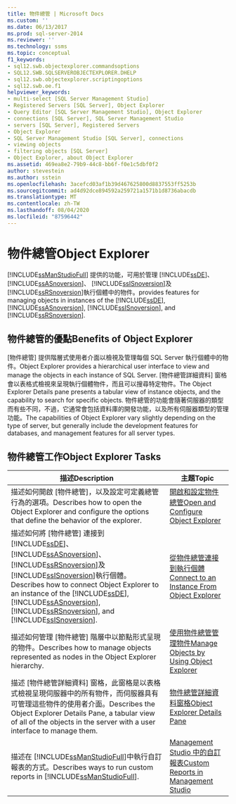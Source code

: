 ```yaml
---
title: 物件總管 | Microsoft Docs
ms.custom: ''
ms.date: 06/13/2017
ms.prod: sql-server-2014
ms.reviewer: ''
ms.technology: ssms
ms.topic: conceptual
f1_keywords:
- sql12.swb.objectexplorer.commandsoptions
- SQL12.SWB.SQLSERVEROBJECTEXPLORER.DHELP
- sql12.swb.objectexplorer.scriptingoptions
- sql12.swb.oe.f1
helpviewer_keywords:
- multi-select [SQL Server Management Studio]
- Registered Servers [SQL Server], Object Explorer
- Query Editor [SQL Server Management Studio], Object Explorer
- connections [SQL Server], SQL Server Management Studio
- servers [SQL Server], Registered Servers
- Object Explorer
- SQL Server Management Studio [SQL Server], connections
- viewing objects
- filtering objects [SQL Server]
- Object Explorer, about Object Explorer
ms.assetid: 469ea8e2-79b9-44c8-bb6f-f0e1c5dbf0f2
author: stevestein
ms.author: sstein
ms.openlocfilehash: 3acefcd03af1b39d467625800d8837553ff5253b
ms.sourcegitcommit: ad4d92dce894592a259721a1571b1d8736abacdb
ms.translationtype: MT
ms.contentlocale: zh-TW
ms.lasthandoff: 08/04/2020
ms.locfileid: "87596442"
---
```

# <a name="object-explorer"></a><span data-ttu-id="52f22-102">物件總管</span><span class="sxs-lookup"><span data-stu-id="52f22-102">Object Explorer</span></span>
  [!INCLUDE[ssManStudioFull](../../includes/ssmanstudiofull-md.md)] <span data-ttu-id="52f22-103">提供的功能，可用於管理 [!INCLUDE[ssDE](../../includes/ssde-md.md)]、 [!INCLUDE[ssASnoversion](../../includes/ssasnoversion-md.md)]、 [!INCLUDE[ssISnoversion](../../includes/ssisnoversion-md.md)]及 [!INCLUDE[ssRSnoversion](../../includes/ssrsnoversion-md.md)]執行個體中的物件。</span><span class="sxs-lookup"><span data-stu-id="52f22-103">provides features for managing objects in instances of the [!INCLUDE[ssDE](../../includes/ssde-md.md)], [!INCLUDE[ssASnoversion](../../includes/ssasnoversion-md.md)], [!INCLUDE[ssISnoversion](../../includes/ssisnoversion-md.md)], and [!INCLUDE[ssRSnoversion](../../includes/ssrsnoversion-md.md)].</span></span>  
  
## <a name="benefits-of-object-explorer"></a><span data-ttu-id="52f22-104">物件總管的優點</span><span class="sxs-lookup"><span data-stu-id="52f22-104">Benefits of Object Explorer</span></span>  
 <span data-ttu-id="52f22-105">[物件總管] 提供階層式使用者介面以檢視及管理每個 SQL Server 執行個體中的物件。</span><span class="sxs-lookup"><span data-stu-id="52f22-105">Object Explorer provides a hierarchical user interface to view and manage the objects in each instance of SQL Server.</span></span> <span data-ttu-id="52f22-106">[物件總管詳細資料] 窗格會以表格式檢視來呈現執行個體物件，而且可以搜尋特定物件。</span><span class="sxs-lookup"><span data-stu-id="52f22-106">The Object Explorer Details pane presents a tabular view of instance objects, and the capability to search for specific objects.</span></span> <span data-ttu-id="52f22-107">物件總管的功能會隨著伺服器的類型而有些不同，不過，它通常會包括資料庫的開發功能，以及所有伺服器類型的管理功能。</span><span class="sxs-lookup"><span data-stu-id="52f22-107">The capabilities of Object Explorer vary slightly depending on the type of server, but generally include the development features for databases, and management features for all server types.</span></span>  
  
## <a name="object-explorer-tasks"></a><span data-ttu-id="52f22-108">物件總管工作</span><span class="sxs-lookup"><span data-stu-id="52f22-108">Object Explorer Tasks</span></span>  
  
|<span data-ttu-id="52f22-109">描述</span><span class="sxs-lookup"><span data-stu-id="52f22-109">Description</span></span>|<span data-ttu-id="52f22-110">主題</span><span class="sxs-lookup"><span data-stu-id="52f22-110">Topic</span></span>|  
|-----------------|-----------|  
|<span data-ttu-id="52f22-111">描述如何開啟 [物件總管]，以及設定可定義總管行為的選項。</span><span class="sxs-lookup"><span data-stu-id="52f22-111">Describes how to open the Object Explorer and configure the options that define the behavior of the explorer.</span></span>|[<span data-ttu-id="52f22-112">開啟和設定物件總管</span><span class="sxs-lookup"><span data-stu-id="52f22-112">Open and Configure Object Explorer</span></span>](open-and-configure-object-explorer.md)|  
|<span data-ttu-id="52f22-113">描述如何將 [物件總管] 連接到 [!INCLUDE[ssDE](../../includes/ssde-md.md)]、 [!INCLUDE[ssASnoversion](../../includes/ssasnoversion-md.md)]、 [!INCLUDE[ssRSnoversion](../../includes/ssrsnoversion-md.md)]及 [!INCLUDE[ssISnoversion](../../includes/ssisnoversion-md.md)]執行個體。</span><span class="sxs-lookup"><span data-stu-id="52f22-113">Describes how to connect Object Explorer to an instance of the [!INCLUDE[ssDE](../../includes/ssde-md.md)], [!INCLUDE[ssASnoversion](../../includes/ssasnoversion-md.md)], [!INCLUDE[ssRSnoversion](../../includes/ssrsnoversion-md.md)], and [!INCLUDE[ssISnoversion](../../includes/ssisnoversion-md.md)].</span></span>|[<span data-ttu-id="52f22-114">從物件總管連接到執行個體</span><span class="sxs-lookup"><span data-stu-id="52f22-114">Connect to an Instance From Object Explorer</span></span>](connect-to-an-instance-from-object-explorer.md)|  
|<span data-ttu-id="52f22-115">描述如何管理 [物件總管] 階層中以節點形式呈現的物件。</span><span class="sxs-lookup"><span data-stu-id="52f22-115">Describes how to manage objects represented as nodes in the Object Explorer hierarchy.</span></span>|[<span data-ttu-id="52f22-116">使用物件總管管理物件</span><span class="sxs-lookup"><span data-stu-id="52f22-116">Manage Objects by Using Object Explorer</span></span>](manage-objects-by-using-object-explorer.md)|  
|<span data-ttu-id="52f22-117">描述 [物件總管詳細資料] 窗格，此窗格是以表格式檢視呈現伺服器中的所有物件，而伺服器具有可管理這些物件的使用者介面。</span><span class="sxs-lookup"><span data-stu-id="52f22-117">Describes the Object Explorer Details Pane, a tabular view of all of the objects in the server with a user interface to manage them.</span></span>|[<span data-ttu-id="52f22-118">物件總管詳細資料窗格</span><span class="sxs-lookup"><span data-stu-id="52f22-118">Object Explorer Details Pane</span></span>](object-explorer-details-pane.md)|  
|<span data-ttu-id="52f22-119">描述在 [!INCLUDE[ssManStudioFull](../../includes/ssmanstudiofull-md.md)]中執行自訂報表的方式。</span><span class="sxs-lookup"><span data-stu-id="52f22-119">Describes ways to run custom reports in [!INCLUDE[ssManStudioFull](../../includes/ssmanstudiofull-md.md)].</span></span>|[<span data-ttu-id="52f22-120">Management Studio 中的自訂報表</span><span class="sxs-lookup"><span data-stu-id="52f22-120">Custom Reports in Management Studio</span></span>](custom-reports-in-management-studio.md)|  
  
  
